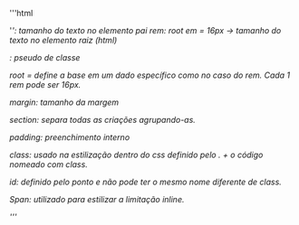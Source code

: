 '''html

'<em>': tamanho do texto no elemento pai
rem: root em = 16px -> tamanho do texto no elemento raiz (html)

: pseudo de classe

root = define a base em um dado específico como no caso do rem. Cada 1 rem pode ser 16px.

margin: tamanho da margem

section: separa todas as criações agrupando-as.

padding: preenchimento interno 

class: usado na estilização dentro do css definido pelo . + o código nomeado com class.

id: definido pelo ponto e não pode ter o mesmo nome diferente de class.

Span: utilizado para estilizar a limitação inline.

'''
